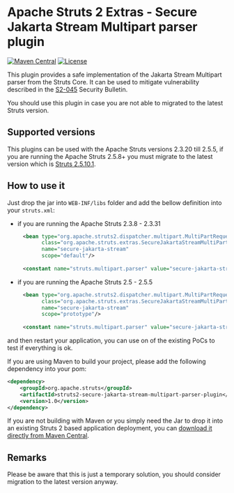 # Apache Struts 2 Extras - Secure Jakarta Stream Multipart parser plugin

[![Maven Central](https://maven-badges.herokuapp.com/maven-central/org.apache.struts/struts2-secure-jakarta-stream-multipart-parser-plugin/badge.svg)](https://maven-badges.herokuapp.com/maven-central/org.apache.struts/struts2-secure-jakarta-stream-multipart-parser-plugin/)
[![License](http://img.shields.io/:license-apache-blue.svg)](http://www.apache.org/licenses/LICENSE-2.0.html)

This plugin provides a safe implementation of the Jakarta Stream Multipart parser from the Struts Core. It can be used
to mitigate vulnerability described in the [S2-045](http://struts.apache.org/docs/s2-045.html) Security Bulletin.
 
You should use this plugin in case you are not able to migrated to the latest Struts version.

## Supported versions

This plugins can be used with the Apache Struts versions 2.3.20 till 2.5.5, if you are running the Apache Struts 2.5.8+
you must migrate to the latest version which is [Struts 2.5.10.1](http://struts.apache.org/announce.html#a20170307).

## How to use it

Just drop the jar into `WEB-INF/libs` folder and add the bellow definition into your `struts.xml`:

- if you are running the Apache Struts 2.3.8 - 2.3.31
 ```xml
      <bean type="org.apache.struts2.dispatcher.multipart.MultiPartRequest"
            class="org.apache.struts.extras.SecureJakartaStreamMultiPartRequest"
            name="secure-jakarta-stream"
            scope="default"/>
    
      <constant name="struts.multipart.parser" value="secure-jakarta-stream"/>
 ```

- if you are running the Apache Struts 2.5 - 2.5.5
 ```xml
      <bean type="org.apache.struts2.dispatcher.multipart.MultiPartRequest"
            class="org.apache.struts.extras.SecureJakartaStreamMultiPartRequest"
            name="secure-jakarta-stream"
            scope="prototype"/>
    
      <constant name="struts.multipart.parser" value="secure-jakarta-stream"/> 
 ```

and then restart your application, you can use on of the existing PoCs to test if everything is ok.

If you are using Maven to build your project, please add the following dependency into your pom:
  
```xml
<dependency>
    <groupId>org.apache.struts</groupId>
    <artifactId>struts2-secure-jakarta-stream-multipart-parser-plugin</artifactId>
    <version>1.0</version>            
</dependency>
```

If you are not building with Maven or you simply need the Jar to drop it into an existing Struts 2 based application deployment, 
you can [download it directly from Maven Central](http://search.maven.org/remotecontent?filepath=org/apache/struts/struts2-secure-jakarta-stream-multipart-parser-plugin/1.0/struts2-secure-jakarta-stream-multipart-parser-plugin-1.0.jar).

## Remarks

Please be aware that this is just a temporary solution, you should consider migration to the latest version anyway.
